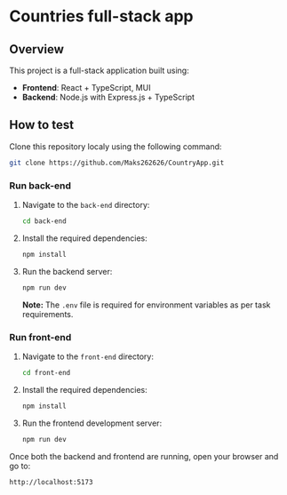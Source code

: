 # Countries full-stack app

## Overview

This project is a full-stack application built using:

- **Frontend**: React + TypeScript, MUI
- **Backend**: Node.js with Express.js + TypeScript

## How to test

Clone this repository localy using the following command:

```bash
git clone https://github.com/Maks262626/CountryApp.git
```

### Run back-end
1. Navigate to the `back-end` directory:

    ```bash
    cd back-end
    ```

2. Install the required dependencies:

    ```bash
    npm install
    ```

3. Run the backend server:

    ```bash
    npm run dev
    ```

    **Note:** The `.env` file is required for environment variables as per task requirements.

### Run front-end

1. Navigate to the `front-end` directory:

    ```bash
    cd front-end
    ```

2. Install the required dependencies:

    ```bash
    npm install
    ```

3. Run the frontend development server:

    ```bash
    npm run dev
    ```

  
Once both the backend and frontend are running, open your browser and go to:

`http://localhost:5173`

